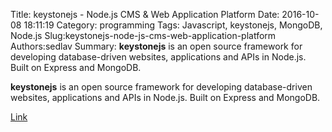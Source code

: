 Title: keystonejs - Node.js CMS & Web Application Platform
Date: 2016-10-08 18:11:19
Category: programming
Tags: Javascript, keystonejs, MongoDB, Node.js
Slug:keystonejs-node-js-cms-web-application-platform
Authors:sedlav
Summary: **keystonejs** is an open source framework for developing database-driven websites, applications and APIs in Node.js. Built on Express and MongoDB.

**keystonejs** is an open source framework for developing database-driven websites, applications and APIs in Node.js. Built on Express and MongoDB.

[Link](http://keystonejs.com/)
